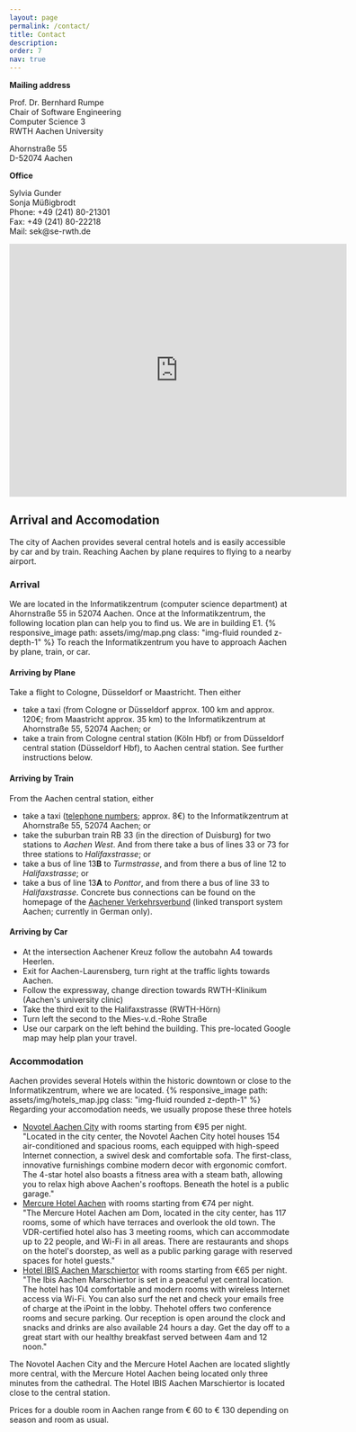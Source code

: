 ```yaml
---
layout: page
permalink: /contact/
title: Contact
description: 
order: 7
nav: true
---
```


<div class="row justify-content-sm-center mb-5">
    <div class="col-sm-4 mt-3 mt-md-0">
      <b>Mailing address</b>
      <p>Prof. Dr. Bernhard Rumpe<br>
        Chair of Software Engineering<br>
        Computer Science 3<br>
        RWTH Aachen University</p>
      <p>Ahornstraße 55<br>
        D-52074 Aachen</p>
      <b>Office</b>
      <p>Sylvia Gunder<br>
        Sonja Müßigbrodt<br>
        Phone: +49 (241) 80-21301<br>
        Fax: +49 (241) 80-22218<br>
        Mail: sek@se-rwth.de</p>
    </div>
    <div class="col-sm-8 mt-3 mt-md-0 embed-responsive embed-responsive-4by3">
      <iframe class="embed-responsive-item" src="https://www.google.com/maps/embed?pb=!1m18!1m12!1m3!1d2522.8434214875697!2d6.057749915743329!3d50.77847607952196!2m3!1f0!2f0!3f0!3m2!1i1024!2i768!4f13.1!3m3!1m2!1s0x47c0998f62a61a93%3A0xfef0866872763b5c!2sInformatik%20der%20RWTH%20Aachen%2C%20Ahornstra%C3%9Fe%2055%2C%2052074%20Aachen!5e0!3m2!1sde!2sde!4v1638898472489!5m2!1sde!2sde" width="600" height="450" style="border:0;" allowfullscreen="" loading="lazy"></iframe>
    </div>
</div>

## Arrival and Accomodation
The city of Aachen provides several central hotels and is easily accessible by car and by train. Reaching Aachen by plane requires to flying to a nearby airport.
### Arrival
We are located in the Informatikzentrum (computer science department) at Ahornstraße 55 in 52074 Aachen. Once at the Informatikzentrum, the following location plan can help you to find us. We are in building E1.
{% responsive_image path: assets/img/map.png class: "img-fluid rounded z-depth-1" %}
To reach the Informatikzentrum you have to approach Aachen by plane, train, or car.

#### Arriving by Plane
Take a flight to Cologne, Düsseldorf or Maastricht. Then either
- take a taxi (from Cologne or Düsseldorf approx. 100 km and approx. 120€; from Maastricht approx. 35 km) to the Informatikzentrum at Ahornstraße 55, 52074 Aachen; or
- take a train from Cologne central station (Köln Hbf) or from Düsseldorf central station (Düsseldorf Hbf), to Aachen central station. See further instructions below.

#### Arriving by Train
From the Aachen central station, either
- take a taxi ([telephone numbers](http://www.dasoertliche.de/Themen/Taxi/Aachen.html); approx. 8€) to the Informatikzentrum at Ahornstraße 55, 52074 Aachen; or
- take the suburban train RB 33 (in the direction of Duisburg) for two stations to *Aachen West*. And from there take a bus of lines 33 or 73 for three stations to *Halifaxstrasse*; or
- take a bus of line 13**B** to *Turmstrasse*, and from there a bus of line 12 to *Halifaxstrasse*; or
- take a bus of line 13**A** to *Ponttor*, and from there a bus of line 33 to *Halifaxstrasse*.
Concrete bus connections can be found on the homepage of the [Aachener Verkehrsverbund](https://avv.de/) (linked transport system Aachen; currently in German only).

#### Arriving by Car
- At the intersection Aachener Kreuz follow the autobahn A4 towards Heerlen.
- Exit for Aachen-Laurensberg, turn right at the traffic lights towards Aachen.
- Follow the expressway, change direction towards RWTH-Klinikum (Aachen's university clinic)
- Take the third exit to the Halifaxstrasse (RWTH-Hörn)
- Turn left the second to the Mies-v.d.-Rohe Straße
- Use our carpark on the left behind the building.
This pre-located Google map may help plan your travel.

### Accommodation
Aachen provides several Hotels within the historic downtown or close to the Informatikzentrum, where we are located.
{% responsive_image path: assets/img/hotels_map.jpg class: "img-fluid rounded z-depth-1" %}
Regarding your accomodation needs, we usually propose these three hotels

- [Novotel Aachen City](http://www.novotel.com/gb/hotel-3557-novotel-aachen-city/index.shtml) with rooms starting from €95 per night.\
"Located in the city center, the Novotel Aachen City hotel houses 154 air-conditioned and spacious rooms, each equipped with high-speed Internet connection, a swivel desk and comfortable sofa. The first-class, innovative furnishings combine modern decor with ergonomic comfort. The 4-star hotel also boasts a fitness area with a steam bath, allowing you to relax high above Aachen's rooftops. Beneath the hotel is a public garage."
- [Mercure Hotel Aachen](http://www.mercure.com/gb/hotel-5326-mercure-hotel-aachen-am-dom/index.shtml) with rooms starting from €74 per night.\
"The Mercure Hotel Aachen am Dom, located in the city center, has 117 rooms, some of which have terraces and overlook the old town. The VDR-certified hotel also has 3 meeting rooms, which can accommodate up to 22 people, and Wi-Fi in all areas. There are restaurants and shops on the hotel's doorstep, as well as a public parking garage with reserved spaces for hotel guests."
- [Hotel IBIS Aachen Marschiertor](http://www.ibishotel.com/gb/hotel-0967-ibis-aachen-marschiertor-aix-la-chapelle/index.shtml) with rooms starting from €65 per night.\
"The Ibis Aachen Marschiertor is set in a peaceful yet central location. The hotel has 104 comfortable and modern rooms with wireless Internet access via Wi-Fi. You can also surf the net and check your emails free of charge at the iPoint in the lobby. Thehotel offers two conference rooms and secure parking. Our reception is open around the clock and snacks and drinks are also available 24 hours a day. Get the day off to a great start with our healthy breakfast served between 4am and 12 noon."

The Novotel Aachen City and the Mercure Hotel Aachen are located slightly more central, with the Mercure Hotel Aachen being located only three minutes from the cathedral. The Hotel IBIS Aachen Marschiertor is located close to the central station.

Prices for a double room in Aachen range from € 60 to € 130 depending on season and room as usual.